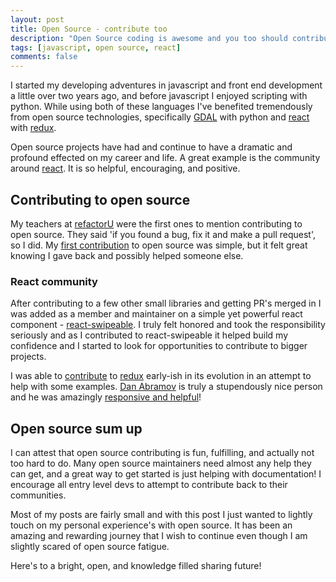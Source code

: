 ```yaml
---
layout: post
title: Open Source - contribute too
description: "Open Source coding is awesome and you too should contribute"
tags: [javascript, open source, react]
comments: false
---
```


I started my developing adventures in javascript and front end development a little over two years ago, and before javascript I enjoyed scripting with python. While using both of these languages I've benefited tremendously from open source technologies, specifically [GDAL](https://pypi.python.org/pypi/GDAL/) with python and [react](http://facebook.github.io/react/) with [redux](http://redux.js.org/).

Open source projects have had and continue to have a dramatic and profound effected on my career and life. A great example is the community around [react](http://facebook.github.io/react/). It is so helpful, encouraging, and positive.

## Contributing to open source

My teachers at [refactorU](http://www.refactoru.com/) were the first ones to mention contributing to open source. They said 'if you found a bug, fix it and make a pull request', so I did. My [first contribution](https://github.com/loganbestwick/geo-tools/commits?author=hartzis) to open source was simple, but it felt great knowing I gave back and possibly helped someone else.

### React community

After contributing to a few other small libraries and getting PR's merged in I was added as a member and maintainer on a simple yet powerful react component - [react-swipeable](https://github.com/dogfessional/react-swipeable/graphs/contributors). I truly felt honored and took the responsibility seriously and as I contributed to react-swipeable it helped build my confidence and I started to look for opportunities to contribute to bigger projects.

I was able to [contribute](https://github.com/reactjs/redux/commits?author=hartzis) to [redux](http://redux.js.org/) early-ish in its evolution in an attempt to help with some examples. [Dan Abramov](https://twitter.com/dan_abramov) is truly a stupendously nice person and he was amazingly [responsive and helpful](https://github.com/reactjs/redux/pull/424)!

## Open source sum up

I can attest that open source contributing is fun, fulfilling, and actually not too hard to do. Many open source maintainers need almost any help they can get, and a great way to get started is just helping with documentation! I encourage all entry level devs to attempt to contribute back to their communities.

Most of my posts are fairly small and with this post I just wanted to lightly touch on my personal experience's with open source. It has been an amazing and rewarding journey that I wish to continue even though I am slightly scared of open source fatigue.

Here's to a bright, open, and knowledge filled sharing future!
